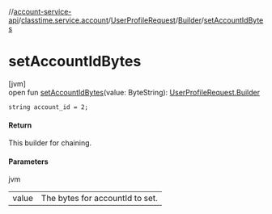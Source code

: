 //[account-service-api](../../../../index.md)/[classtime.service.account](../../index.md)/[UserProfileRequest](../index.md)/[Builder](index.md)/[setAccountIdBytes](set-account-id-bytes.md)

# setAccountIdBytes

[jvm]\
open fun [setAccountIdBytes](set-account-id-bytes.md)(value: ByteString): [UserProfileRequest.Builder](index.md)

`string account_id = 2;`

#### Return

This builder for chaining.

#### Parameters

jvm

| | |
|---|---|
| value | The bytes for accountId to set. |
